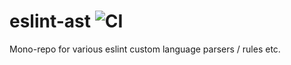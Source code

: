 # eslint-ast ![CI](https://github.com/stefanpenner/eslint-ast/workflows/CI/badge.svg)

Mono-repo for various eslint custom language parsers / rules etc.
